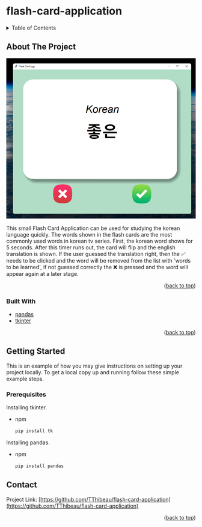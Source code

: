 # flash-card-application 
<div id="top"></div>

<!-- TABLE OF CONTENTS -->
<details>
  <summary>Table of Contents</summary>
  <ol>
    <li>
      <a href="#about-the-project">About The Project</a>
      <ul>
        <li><a href="#built-with">Built With</a></li>
      </ul>
    </li>
    <li>
      <a href="#getting-started">Getting Started</a>
      <ul>
        <li><a href="#prerequisites">Prerequisites</a></li>
      </ul>
    </li>
    <li><a href="#contact">Contact</a></li>
  </ol>
</details>



<!-- ABOUT THE PROJECT -->
## About The Project

[![FlashCardApp Screenshot][product-screenshot]](https://github.com/TThibeau/flash-card-application/blob/main/images/FlashCardApp.png)

This small Flash Card Application can be used for studying the korean language quickly. The words shown in the flash cards are the most commonly used words in korean tv series. First, the korean word shows for 5 seconds. After this timer runs out, the card will flip and the english translation is shown. If the user guessed the translation right, then the ✅ needs to be clicked and the word will be removed from the list with 'words to be learned', if not guessed correctly the ❌ is pressed and the word will appear again at a later stage.
<p align="right">(<a href="#top">back to top</a>)</p>


### Built With

* [pandas](https://pandas.pydata.org/)
* [tkinter](https://docs.python.org/3/library/tkinter.html)

<p align="right">(<a href="#top">back to top</a>)</p>


<!-- GETTING STARTED -->
## Getting Started

This is an example of how you may give instructions on setting up your project locally.
To get a local copy up and running follow these simple example steps.

### Prerequisites

Installing tkinter.
* npm
  ```sh
  pip install tk
  ```

Installing pandas.
* npm
  ```sh
  pip install pandas
  ```


<!-- CONTACT -->
## Contact

Project Link: [https://github.com/TThibeau/flash-card-application](https://github.com/TThibeau/flash-card-application)

<p align="right">(<a href="#top">back to top</a>)</p>

<!-- MARKDOWN LINKS & IMAGES -->
<!-- https://www.markdownguide.org/basic-syntax/#reference-style-links -->
[contributors-shield]: https://img.shields.io/github/contributors/TThibeau/flash-card-application.svg?style=for-the-badge
[contributors-url]: https://github.com/TThibeau/flash-card-application/graphs/contributors
[forks-shield]: https://img.shields.io/github/forks/TThibeau/flash-card-application.svg?style=for-the-badge
[forks-url]: https://github.com/TThibeau/flash-card-application/network/members
[stars-shield]: https://img.shields.io/github/stars/TThibeau/flash-card-application.svg?style=for-the-badge
[stars-url]: https://github.com/TThibeau/flash-card-application/stargazers
[issues-shield]: https://img.shields.io/github/issues/TThibeau/flash-card-application.svg?style=for-the-badge
[issues-url]: https://github.com/TThibeau/flash-card-application/issues
[license-shield]: https://img.shields.io/github/license/TThibeau/flash-card-application.svg?style=for-the-badge
[license-url]: https://github.com/TThibeau/flash-card-application/blob/master/LICENSE.txt
[linkedin-shield]: https://img.shields.io/badge/-LinkedIn-black.svg?style=for-the-badge&logo=linkedin&colorB=555
[linkedin-url]: https://linkedin.com/in/linkedin_username
[product-screenshot]: images/FlashCardApp.png